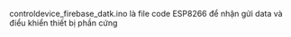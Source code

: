 controldevice_firebase_datk.ino là file code ESP8266 để nhận gửi data và điểu khiển thiết bị phần cứng
